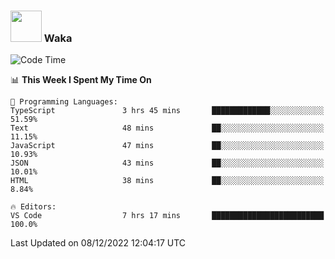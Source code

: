 ### <img src="https://media.giphy.com/media/VgCDAzcKvsR6OM0uWg/giphy.gif" width="50"> Waka

  <!--START_SECTION:waka-->
![Code Time](http://img.shields.io/badge/Code%20Time-1%2C136%20hrs%2014%20mins-blue)

📊 **This Week I Spent My Time On** 

```text
💬 Programming Languages: 
TypeScript               3 hrs 45 mins       █████████████░░░░░░░░░░░░   51.59% 
Text                     48 mins             ██░░░░░░░░░░░░░░░░░░░░░░░   11.15% 
JavaScript               47 mins             ██░░░░░░░░░░░░░░░░░░░░░░░   10.93% 
JSON                     43 mins             ██░░░░░░░░░░░░░░░░░░░░░░░   10.01% 
HTML                     38 mins             ██░░░░░░░░░░░░░░░░░░░░░░░   8.84%

🔥 Editors: 
VS Code                  7 hrs 17 mins       █████████████████████████   100.0%

```


 Last Updated on 08/12/2022 12:04:17 UTC
<!--END_SECTION:waka-->
